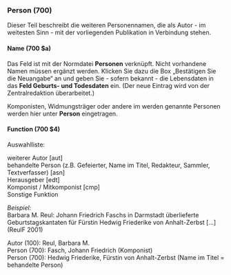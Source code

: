 ### Person (700)
Dieser Teil beschreibt die weiteren Personennamen, die als Autor - im weitesten Sinn - mit der vorliegenden Publikation in Verbindung stehen. 
#### **Name (700 $a)**

Das Feld ist mit der Normdatei **Personen** verknüpft. Nicht vorhandene Namen müssen ergänzt werden. Klicken Sie dazu die Box „Bestätigen Sie die Neuangabe“ an und geben Sie - sofern bekannt - die Lebensdaten in das **Feld Geburts- und Todesdaten** ein. (Der neue Eintrag wird von der Zentralredaktion überarbeitet.)

Komponisten, Widmungsträger oder andere im werden genannte Personen werden hier unter **Person** eingetragen.

  

#### **Function (700 $4)**
Auswahlliste:  

weiterer Autor [aut]  
behandelte Person (z.B. Gefeierter, Name im Titel, Redakteur, Sammler, Textverfasser) [asn]  
 Herausgeber [edt]  
Komponist / Mitkomponist [cmp]  
Sonstige Funktion

_Beispiel:_  
Barbara M. Reul: Johann Friedrich Faschs in Darmstadt überlieferte Geburtstagskantaten für Fürstin Hedwig Friederike von Anhalt-Zerbst [...] (ReulF 2001)

Autor (100): Reul, Barbara M.  
Person (700): Fasch, Johann Friedrich (Komponist)  
Person (700): Hedwig Friederike, Fürstin von Anhalt-Zerbst (Name im Titel = behandelte Person)